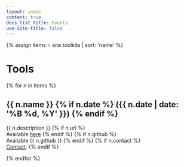```yaml
---
layout: index
content: true
docs_list_title: Events
use-site-title: false
---
```


{% assign items = site.toolkits | sort: 'name' %}

<h1> Tools </h1>

<!--p>
VoxLogicA: the Voxel-based Logical Analyser. VoxLogicA is a model checker dedicated to classifying pixels/voxels in 2D/3D images, based on their spatial logical properties, such as proximity, distance, reachability, texture, colour, etc. 
</p>
<p>Github: <a href="https://www.github.com/vincenzoml/voxlogica">www.github.com/vincenzoml/voxlogica</a></p>
<p>Official site: <a href="https://www.voxlogica.org">www.voxlogica.org</a></p-->


<div class="tools-list">
  {% for n in items %}
    <h2> {{ n.name }} {% if n.date %} ({{ n.date | date: '%B %d, %Y' }}) {% endif %}</h2>
    <p>{{ n.description }}
		{% if n.url %}<br/>Available <a href="{{ n.url }}">here</a> {% endif %}
		{% if n.github %}<br/>Available {{ n.github }} {% endif %}
		{% if n.contact %}<br/><a href="mailto:{{ n.contact }}">Contact</a>. {% endif %}
    </p>
  {% endfor %}
</div>
